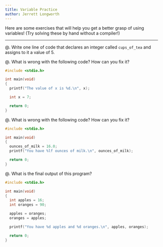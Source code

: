 ```yaml
---
title: Variable Practice
author: Jerrett Longworth
---
```


Here are some exercises that will help you get a better grasp of using variables! (Try solving these by hand without a compiler!)

---

@. Write one line of code that declares an integer called `cups_of_tea` and assigns to it a value of 5.

@. What is wrong with the following code? How can you fix it?

``` c
#include <stdio.h>

int main(void)
{
  printf("The value of x is %d.\n", x);

  int x = 7;

  return 0;
}
```

@. What is wrong with the following code? How can you fix it?

``` c
#include <stdio.h>

int main(void)
{
  ounces_of_milk = 16.0;
  printf("You have %lf ounces of milk.\n", ounces_of_milk);

  return 0;
}
```

@. What is the final output of this program?

``` c
#include <stdio.h>

int main(void)
{
  int apples = 16;
  int oranges = 90;

  apples = oranges;
  oranges = apples;

  printf("You have %d apples and %d oranges.\n", apples, oranges);

  return 0;
}
```
